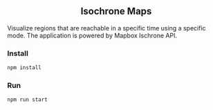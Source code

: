<div align="center">
  <h2>Isochrone Maps</h2>
</div>

Visualize regions that are reachable in a specific time using a specific mode. The application is powered by Mapbox Ischrone API.

### Install

```sh
npm install
```

### Run

```sh
npm run start
```
